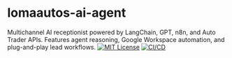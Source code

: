 # lomaautos-ai-agent
Multichannel AI receptionist powered by LangChain, GPT, n8n, and Auto Trader APIs. Features agent reasoning, Google Workspace automation, and plug-and-play lead workflows.
[![MIT License](https://img.shields.io/badge/license-MIT-yellow.svg)](LICENSE)
[![CI/CD](https://github.com/tosodo/lomaautos-ai-agent/actions/workflows/ci.yml/badge.svg)](https://github.com/tosodo/lomaautos-ai-agent/actions)
